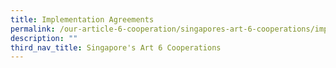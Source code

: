 ```yaml
---
title: Implementation Agreements
permalink: /our-article-6-cooperation/singapores-art-6-cooperations/implementation-agreements/
description: ""
third_nav_title: Singapore's Art 6 Cooperations
---
```

